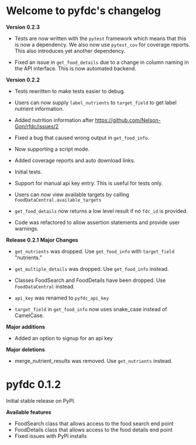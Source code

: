 # Welcome to pyfdc's changelog

**Version 0.2.3**

* Tests are now written with the `pytest` framework which means that this is now a dependency. We also now use `pytest_cov` for coverage reports. This also 
introduces yet another dependency. 

* Fixed an issue in `get_food_details` due to a change in column naming in the API interface. This is now automated backend. 

**Version 0.2.2**

* Tests rewritten to make tests easier to debug. 

* Users can now supply `label_nutrients` to `target_field` to get label nutrient information. 

* Added nutrition information after https://github.com/Nelson-Gon/rfdc/issues/2

* Fixed a bug that caused wrong output in `get_food_info`.  
  
* Now supporting a script mode. 

* Added coverage reports and auto download links. 

* Initial tests. 

* Support for manual api key entry. This is useful for tests only. 

* Users can now view available targets by calling `FoodDataCentral.available_targets`

* `get_food_details` now returns a low level result if no `fdc_id` is provided.

* Code was refactored to allow assertion statements and provide user warnings. 



**Release 0.2.1**
**Major Changes**

- `get_nutrients` was dropped. Use `get_food_info` with `target_field` "nutrients."

- `get_multiple_details` was dropped. Use `get_food_info` instead.

- Classes FoodSearch and FoodDetails have been dropped. Use `FoodDataCentral` instead.

- `api_key` was renamed to `pyfdc_api_key`

- `target_field` in `get_food_info` now uses snake_case instead of CamelCase. 

**Major additions**

- Added an option to signup for an api key

**Major deletions**

- merge_nutrient_results was removed. Use `get_nutrients`
instead. 

# pyfdc 0.1.2
Initial stable release on PyPI.

**Available features**

- FoodSearch class that allows access to the food search end point
- FoodDetails class that allows access to the food details end point
- Fixed issues with PyPI installs

